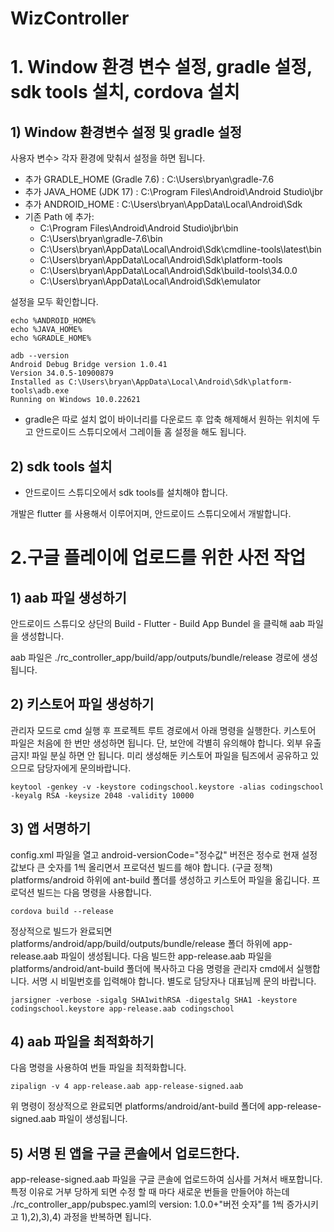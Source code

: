 # WizController

# 1. Window 환경 변수 설정, gradle 설정, sdk tools 설치, cordova 설치

## 1) Window 환경변수 설정 및 gradle 설정

사용자 변수> 각자 환경에 맞춰서 설정을 하면 됩니다.

- 추가 GRADLE_HOME (Gradle 7.6) : C:\Users\bryan\gradle-7.6
- 추가 JAVA_HOME (JDK 17) : C:\Program Files\Android\Android Studio\jbr
- 추가 ANDROID_HOME : C:\Users\bryan\AppData\Local\Android\Sdk
- 기존 Path 에 추가:
  - C:\Program Files\Android\Android Studio\jbr\bin
  - C:\Users\bryan\gradle-7.6\bin
  - C:\Users\bryan\AppData\Local\Android\Sdk\cmdline-tools\latest\bin
  - C:\Users\bryan\AppData\Local\Android\Sdk\platform-tools
  - C:\Users\bryan\AppData\Local\Android\Sdk\build-tools\34.0.0
  - C:\Users\bryan\AppData\Local\Android\Sdk\emulator

설정을 모두 확인합니다.

```
echo %ANDROID_HOME%
echo %JAVA_HOME%
echo %GRADLE_HOME%

adb --version
Android Debug Bridge version 1.0.41
Version 34.0.5-10900879
Installed as C:\Users\bryan\AppData\Local\Android\Sdk\platform-tools\adb.exe
Running on Windows 10.0.22621
```

- gradle은 따로 설치 없이 바이너리를 다운로드 후 압축 해제해서 원하는 위치에 두고 안드로이드 스튜디오에서 그레이들 홈 설정을 해도 됩니다.

## 2) sdk tools 설치

- 안드로이드 스튜디오에서 sdk tools를 설치해야 합니다.

개발은 flutter 를 사용해서 이루어지며, 안드로이드 스튜디오에서 개발합니다.

# 2.구글 플레이에 업로드를 위한 사전 작업

## 1) aab 파일 생성하기

안드로이드 스튜디오 상단의 Build - Flutter - Build App Bundel 을 클릭해 aab 파일을 생성합니다.

aab 파일은 ./rc_controller_app/build/app/outputs/bundle/release 경로에 생성됩니다.

## 2) 키스토어 파일 생성하기

관리자 모드로 cmd 실행 후 프로젝트 루트 경로에서 아래 명령을 실행한다. 키스토어 파일은 처음에 한 번만 생성하면 됩니다.
단, 보안에 각별히 유의해야 합니다. 외부 유출 금지! 파일 분실 하면 안 됩니다.
미리 생성해둔 키스토어 파일을 팀즈에서 공유하고 있으므로 담당자에게 문의바랍니다.

```
keytool -genkey -v -keystore codingschool.keystore -alias codingschool -keyalg RSA -keysize 2048 -validity 10000
```

## 3) 앱 서명하기

config.xml 파일을 열고 android-versionCode="정수값" 버전은 정수로 현재 설정 값보다 큰 숫자를 1씩 올리면서 프로덕션 빌드를 해야 합니다. (구글 정책)
platforms/android 하위에 ant-build 폴더를 생성하고 키스토어 파일을 옮깁니다.
프로덕션 빌드는 다음 명령을 사용합니다.

```
cordova build --release
```

정상적으로 빌드가 완료되면 platforms/android/app/build/outputs/bundle/release 폴더 하위에 app-release.aab 파일이 생성됩니다.
다음 빌드한 app-release.aab 파일을 platforms/android/ant-build 폴더에 복사하고 다음 명령을 관리자 cmd에서 실행합니다.
서명 시 비밀번호를 입력해야 합니다. 별도로 담당자나 대표님께 문의 바랍니다.

```
jarsigner -verbose -sigalg SHA1withRSA -digestalg SHA1 -keystore codingschool.keystore app-release.aab codingschool
```

## 4) aab 파일을 최적화하기

다음 명령을 사용하여 번들 파일을 최적화합니다.

```
zipalign -v 4 app-release.aab app-release-signed.aab
```

위 명령이 정상적으로 완료되면 platforms/android/ant-build 폴더에 app-release-signed.aab 파일이 생성됩니다.

## 5) 서명 된 앱을 구글 콘솔에서 업로드한다.

app-release-signed.aab 파일을 구글 콘솔에 업로드하여 심사를 거쳐서 배포합니다.
특정 이유로 거부 당하게 되면 수정 할 때 마다 새로운 번들을 만들어야 하는데 ./rc_controller_app/pubspec.yaml의 version: 1.0.0+"버전 숫자"를 1씩 증가시키고 1),2),3),4) 과정을 반복하면 됩니다.
